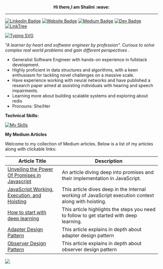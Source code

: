 <p align="center" ><b>Hi there,I am Shalini :wave:</b></p>
<hr/>

 [![Linkedin Badge](https://img.shields.io/badge/-LinkedIn-0e76a8?style=flat-square&logo=Linkedin&logoColor=white)](https://www.linkedin.com/in/shalini9ch/)
 [![Website Badge](https://img.shields.io/badge/Website-3b5998?style=flat-square&logo=google-chrome&logoColor=white)](https://portfolio-shalini.netlify.app/)
 [![Medium Badge](https://img.shields.io/badge/Medium-12100E?style=flat-square&logo=Medium&logoColor=white)](https://medium.com/@shalini47choudhary)
 [![Dev Badge](https://img.shields.io/badge/Dev-12100E?style=flat-square&logo=Dev&logoColor=white)](https://dev.to/shalini47ch)
 [![LinkTree](https://img.shields.io/badge/Linktree-39E09B.svg?style=flat-square&logo=Linktree&logoColor=white)](https://linktr.ee/shalini9)
 
[![Typing SVG](https://readme-typing-svg.herokuapp.com?color=%23F7B12C&lines=Software+Engineer%7CFullstack)](https://git.io/typing-svg)
 

_"A learner by heart and software engineer by profession".
Curious to solve complex real world problems and gain different perspectives ._




- Generalist Software Engineer with hands-on experience in fullstack development.
- Highly proficient in data structures and algorithms, with a keen enthusiasm for tackling novel challenges on a massive scale.
- Have experience working with neural networks and have published a research paper aimed at assisting individuals with hearing and speech impairments.
- Learning more about building scalable systems and exploring about redis
- Pronouns: She/Her





**Technical Skills:**




[![My Skills](https://skillicons.dev/icons?i=js,html,css,react,nodejs,mongodb,express,postman,tensorflow,netlify,python,gitlab,github,gherkin,heroku,c,cpp,mysql,jest,bootstrap,scss,redis,materialui,tailwindcss,docker)](https://skillicons.dev)


**My Medium Articles**

Welcome to my collection of Medium articles. Below is a list of my articles along with clickable links:

| Article Title                                       | Description                                                |
|-----------------------------------------------------|------------------------------------------------------------|
| [Unveiling the Power Of Promises in Javascript](https://medium.com/@shalini47choudhary/unveiling-the-power-of-promises-in-javascript-739c6a243464)  | An article diving deep into promises and their implementation in JavaScript. |
| [JavaScript Working, Execution, and Hoisting](https://medium.com/@shalini47choudhary/javascript-working-execution-and-hoisting-e0232074b22d)  | This article dives deep in the internal working of JavaScript execution context along with hoisting. |
| [How to start with deep learning](https://medium.com/@shalini47choudhary/how-to-start-with-deep-learning-b87ad4238ca4)  | This article highlights the steps you need to follow to get started with deep learning. |
| [Adapter Design Pattern](https://medium.com/@shalini47choudhary/adapter-design-pattern-your-key-to-compatibility-in-coding-1d448014db2f)|This article explains in depth about adapter design pattern
| [Observer Design Pattern](https://medium.com/@shalini47choudhary/diving-deep-into-observer-design-pattern-73b9480d22cf)|This article explains in depth about observer design pattern

![](https://visitor-badge.laobi.icu/badge?page_id=shalini47ch.shalini47ch)












 
















